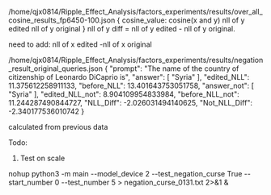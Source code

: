 /home/qjx0814/Ripple_Effect_Analysis/factors_experiments/results/over_all_cosine_results_fp6450-100.json
{
    cosine_value: cosine(x and y)
    nll of y edited
    nll of y original 
}
nll of y diff = nll of y edited - nll of y original.

need to add: nll of x edited -nll of x original

/home/qjx0814/Ripple_Effect_Analysis/factors_experiments/results/negation_result_original_queries.json
{
    "prompt": "The name of the country of citizenship of Leonardo DiCaprio is",
    "answer": [
        "Syria"
    ],
    "edited_NLL": 11.375612258911133,
    "before_NLL": 13.401643753051758,
    "answer_not": [
        "Syria"
    ],
    "edited_NLL_not": 8.904109954833984,
    "before_NLL_not": 11.244287490844727,
    "NLL_Diff": -2.026031494140625,
    "Not_NLL_Diff": -2.340177536010742
}

calculated from previous data

Todo:
1. Test on scale

nohup python3 -m main --model_device 2 --test_negation_curse True  --start_number 0 --test_number 5 > negation_curse_0131.txt 2>&1 &


